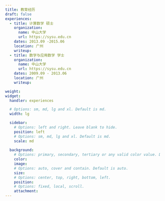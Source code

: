 ```yaml
---
title: 教育经历
draft: false
experiences:
  - title: 计算数学 硕士
    organization:
      name: 中山大学
      url: https://sysu.edu.cn
    dates: 2013.09 -2015.06
    location: 广州
    writeup: 
  - title: 数学与应用数学 学士
    organization:
      name: 中山大学
      url: https://sysu.edu.cn
    dates: 2009.09 - 2013.06 
    location: 广州
    writeup:

weight:
widget:
  handler: experiences

  # Options: sm, md, lg and xl. Default is md.
  width: lg

  sidebar:
    # Options: left and right. Leave blank to hide.
    position: left
    # Options: sm, md, lg and xl. Default is md.
    scale: md
  
  background:
    # Options: primary, secondary, tertiary or any valid color value. Default is primary.
    color:
    image:
    # Options: auto, cover and contain. Default is auto.
    size:
    # Options: center, top, right, bottom, left.
    position:
    # Options: fixed, local, scroll.
    attachment: 
---
```

